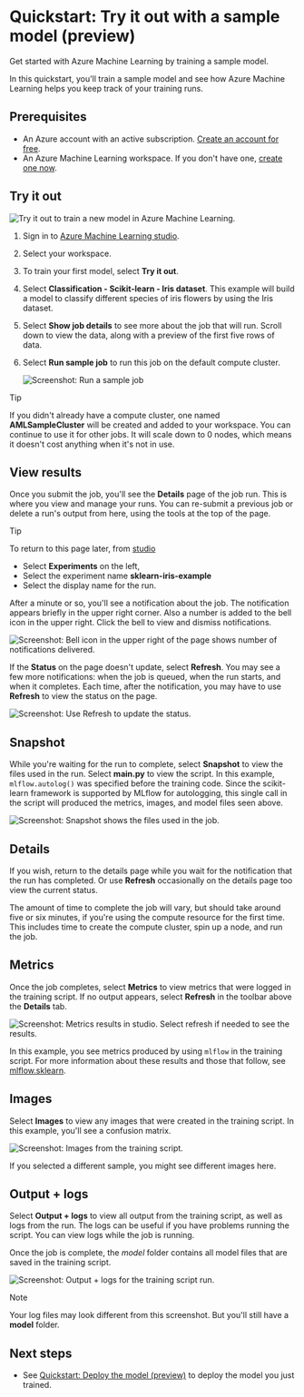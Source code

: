 # Quickstart: Try it out with a sample model (preview)

Get started with Azure Machine Learning by training a sample model. 

In this quickstart, you'll train a sample model and see how Azure Machine Learning helps you keep track of your training runs.  

## Prerequisites

* An Azure account with an active subscription. [Create an account for free](https://azure.microsoft.com/free/?WT.mc_id=A261C142F).
* An Azure Machine Learning workspace.  If you don't have one, [create one now](https://docs.microsoft.com/azure/machine-learning/how-to-manage-workspace?tabs=python).

## Try it out

![ Try it out to train a new model in Azure Machine Learning. ](../media/quickstart-train-sample/try-it-out.png) 

1. Sign in to [Azure Machine Learning studio](https://ml.azure.com).
1. Select your workspace.
1. To train your first model, select **Try it out**.
1. Select  **Classification - Scikit-learn - Iris dataset**.  This example will build a model to classify different species of iris flowers by using the Iris dataset.
1. Select **Show job details** to see more about the job that will run.  Scroll down to view the data, along with a preview of the first five rows of data.  
1. Select **Run sample job** to run this job on the default compute cluster.

    ![ Screenshot: Run a sample job ](../media/quickstart-train-sample/run-sample-job.png) 

> [!TIP]
> If you didn't already have a compute cluster, one named **AMLSampleCluster** will be created and added to your workspace.  You can continue to use it for other jobs.  It will scale down to 0 nodes, which means it doesn't cost anything when it's not in use.

## View results

Once you submit the job, you'll see the **Details** page of the job run.  This is where you view and manage your runs.  You can re-submit a previous job or delete a run's output from here, using the tools at the top of the page.

> [!TIP]
> To return to this page later, from [studio](https://ml.azure.com)
> * Select **Experiments** on the left, 
> * Select the experiment name **sklearn-iris-example**
> * Select the display name for the run.

After a minute or so, you'll see a notification about the job.  The notification appears briefly in the upper right corner.  Also a number is added to the bell icon in the upper right. Click the bell to view and dismiss notifications.

![ Screenshot: Bell icon in the upper right of the page shows number of notifications delivered. ](../media/quickstart-train-sample/alert.png)

If the **Status** on the page doesn't update, select **Refresh**.  You may see a few more notifications: when the job is queued, when the run starts, and when it completes.  Each time, after the notification, you may have to use **Refresh** to view the status on the page.

![ Screenshot: Use Refresh to update the status. ](../media/quickstart-train-sample/refresh-status.png)

## Snapshot

While you're waiting for the run to complete, select **Snapshot** to view the files used in the run.  Select **main.py** to view the script. In this example, `mlflow.autolog()` was specified before the training code. Since the scikit-learn framework is supported by MLflow for autologging, this single call in the script will produced the metrics, images, and model files seen above.

![ Screenshot: Snapshot shows the files used in the job. ](../media/quickstart-train-sample/snapshot.png) 

## Details

If you wish, return to the details page while you wait for the notification that the run has completed.  Or use **Refresh** occasionally on the details page too view the current status.

The amount of time to complete the job will vary, but should take around five or six minutes, if you're using the compute resource for the first time. This includes time to create the compute cluster, spin up a node, and run the job.

## Metrics

Once the job completes, select **Metrics** to view metrics that were logged in the training script.  If no output appears, select  **Refresh** in the toolbar above the **Details** tab.  

![ Screenshot: Metrics results in studio.  Select refresh if needed to see the results. ](../media/quickstart-train-sample/metrics.png)

In this example, you see metrics produced by using `mlflow` in the training script.  For more information about these results and those that follow, see [mlflow.sklearn](https://mlflow.org/docs/latest/python_api/mlflow.sklearn.html).

## Images

Select  **Images** to view any images that were created in the training script.  In this example, you'll see a confusion matrix.

![ Screenshot: Images from the training script. ](../media/quickstart-train-sample/images.png)

If you selected a different sample, you might see different images here.

## Output + logs

Select **Output + logs** to view all output from the training script, as well as logs from the run. The logs can be useful if you have problems running the script.  You can view logs while the job is running.

Once the job is complete, the *model* folder contains all model files that are saved in the training script.

![ Screenshot: Output + logs for the training script run. ](../media/quickstart-train-sample/output-logs.png) 

> [!NOTE]
> Your log files may look different from this screenshot.  But you'll still have a **model** folder.

## Next steps

* See [Quickstart: Deploy the model (preview)](quickstart-deploy-model.md) to deploy the model you just trained.
